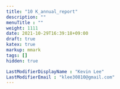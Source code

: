 ```yaml
---
title: "10 K_annual_report"
description: ""
menuTitle : ""
weight: 1111
date: 2021-10-29T16:39:18+09:00
draft: true
katex: true
markup: mmark
tags: []
hidden: true

LastModifierDisplayName : "Kevin Lee"
LastModifierEmail : "klee30810@gmail.com"
---
```


